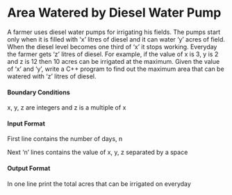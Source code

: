# Area Watered by Diesel Water Pump

A farmer uses diesel water pumps for irrigating his fields. The pumps start only
when it is filled with ‘x’ litres of diesel and it can water ‘y’ acres of field. When
the diesel level becomes one third of ‘x’ it stops working. Everyday the farmer
gets ‘z’ litres of diesel. For example, if the value of x is 3, y is 2 and z is 12 then
10 acres can be irrigated at the maximum. Given the value of ‘x’ and ‘y’, write a
C++ program to find out the maximum area that can be watered with ‘z’ litres of
diesel.

#### Boundary Conditions

x, y, z are integers and z is a multiple of x

#### Input Format

First line contains the number of days, n

Next ‘n’ lines contains the value of x, y, z separated by a space

#### Output Format

In one line print the total acres that can be irrigated on everyday